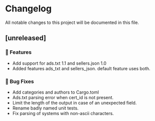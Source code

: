 # Changelog

All notable changes to this project will be documented in this file.

## [unreleased]

### 🚀 Features

- Add support for ads.txt 1.1 and sellers.json 1.0
- Added features ads_txt and sellers_json. default feature uses both.

### 🐛 Bug Fixes

- Add categories and authors to Cargo.toml
- Ads.txt parsing error when cert_id is not present.
- Limit the length of the output in case of an unexpected field.
- Rename badly named unit tests.
- Fix parsing of systems with non-ascii characters.

<!-- generated by git-cliff -->
